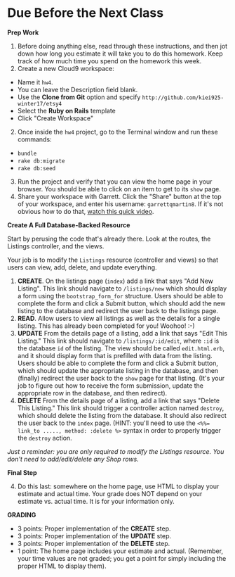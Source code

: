 # Due Before the Next Class

**Prep Work**

1. Before doing anything else, read through these instructions, and then jot down how long you estimate it will take you to do this homework. Keep track of how much time you spend on the homework this week.
3. Create a new Cloud9 workspace:
  - Name it `hw4`.  
  - You can leave the Description field blank.
  - Use the **Clone from Git** option and specify ```http://github.com/kiei925-winter17/etsy4```
  - Select the **Ruby on Rails** template
  - Click "Create Workspace"
2. Once inside the `hw4` project, go to the Terminal window and run these commands: 
  - `bundle`
  - `rake db:migrate`
  - `rake db:seed`
3. Run the project and verify that you can view the home page in your browser.  You should be able to click on an item to get to its `show` page.
4. Share your workspace with Garrett. Click the "Share" button at the top of your workspace, and enter his username: `garrettqmartin8`.  If it's not obvious how to do that, [watch this quick video](https://docs.c9.io/docs/share-a-workspace).

**Create A Full Database-Backed Resource**

Start by perusing the code that's already there.  Look at the routes, the Listings controller, and the views.

Your job is to modify the `Listings` resource (controller and views) so that users can view, add, delete, and update everything.

1. **CREATE**. On the listings page (`index`) add a link that says "Add New Listing".  This link should navigate to `/listings/new` which should display a form using the `bootstrap_form_for` structure.  Users should be able to complete the form and click a Submit button, which should add the new listing to the database and redirect the user back to the listings page.
2. **READ**.  Allow users to view all listings as well as the details for a single listing.  This has already been completed for you! Woohoo! :-)
3. **UPDATE** From the details page of a listing, add a link that says "Edit This Listing."  This link should navigate to `/listings/:id/edit`, where `:id` is the database `id` of the listing.  The view should be called `edit.html.erb`, and it should display form that is prefilled with data from the listing.  Users should be able to complete the form and click a Submit button, which should update the appropriate listing in the database, and then (finally) redirect the user back to the `show` page for that listing. (It's your job to figure out how to receive the form submission, update the appropriate row in the database, and then redirect).
3. **DELETE** From the details page of a listing, add a link that says "Delete This Listing."  This link should trigger a controller action named `destroy`, which should delete the listing from the database.  It should also redirect the user back to the `index` page. (HINT: you'll need to use the `<%%= link_to ....., method: :delete %>` syntax in order to properly trigger the `destroy` action.

*Just a reminder: you are only required to modify the Listings resource.  You don't need to add/edit/delete any Shop rows.*

**Final Step**

4. Do this last: somewhere on the home page, use HTML to display your estimate and actual time.  Your grade does NOT depend on your estimate vs. actual time.  It is for your information only.


**GRADING**

- 3 points: Proper implementation of the **CREATE** step.
- 3 points: Proper implementation of the **UPDATE** step.
- 3 points: Proper implementation of the **DELETE** step.
- 1 point: The home page includes your estimate and actual. (Remember, your time values are not graded; you get a point for simply including the proper HTML to display them).
